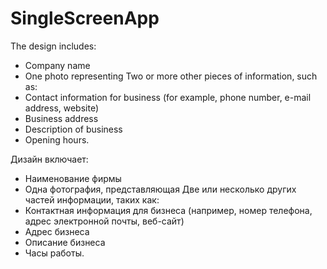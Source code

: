# SingleScreenApp

The design includes:
- Company name
- One photo representing
Two or more other pieces of information, such as:
- Contact information for business (for example, phone number, e-mail address, website)
- Business address
- Description of business
- Opening hours.

Дизайн включает:
- Наименование фирмы
- Одна фотография, представляющая 
Две или несколько других частей информации, таких как:
- Контактная информация для бизнеса (например, номер телефона, адрес электронной почты, веб-сайт)
- Адрес бизнеса
- Описание бизнеса
- Часы работы.
